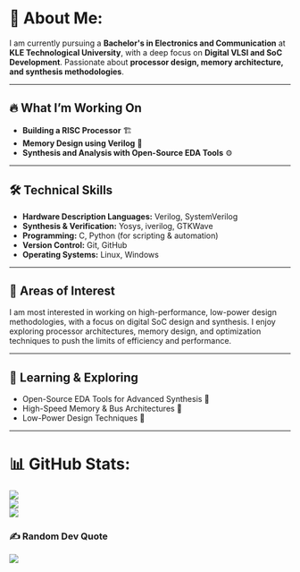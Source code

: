 # 💫 About Me:


I am currently pursuing a **Bachelor's in Electronics and Communication** at **KLE Technological University**, with a deep focus on **Digital VLSI and SoC Development**. Passionate about **processor design, memory architecture, and synthesis methodologies**.

---

## 🔥 What I’m Working On

- **Building a RISC Processor** 🏗️
- **Memory Design using Verilog** 🔧
- **Synthesis and Analysis with Open-Source EDA Tools** ⚙️

---

## 🛠️ Technical Skills

- **Hardware Description Languages:** Verilog, SystemVerilog
- **Synthesis & Verification:** Yosys, iverilog, GTKWave
- **Programming:** C, Python (for scripting & automation)
- **Version Control:** Git, GitHub
- **Operating Systems:** Linux, Windows

---

## 🎯 Areas of Interest

I am most interested in working on high-performance, low-power design methodologies, with a focus on digital SoC design and synthesis. I enjoy exploring processor architectures, memory design, and optimization techniques to push the limits of efficiency and performance.

---

## 🌱 Learning & Exploring

- Open-Source EDA Tools for Advanced Synthesis 📡
- High-Speed Memory & Bus Architectures 🚀
- Low-Power Design Techniques 🔋

---


# 📊 GitHub Stats:
![](https://github-readme-stats.vercel.app/api?username=AbhijeetJ-512&theme=dark&hide_border=true&include_all_commits=false&count_private=false)<br/>
![](https://github-readme-streak-stats.herokuapp.com/?user=AbhijeetJ-512&theme=dark&hide_border=true)<br/>
![](https://github-readme-stats.vercel.app/api/top-langs/?username=AbhijeetJ-512&theme=dark&hide_border=true&include_all_commits=false&count_private=false&layout=compact)

### ✍️ Random Dev Quote
![](https://quotes-github-readme.vercel.app/api?type=horizontal&theme=radical)


